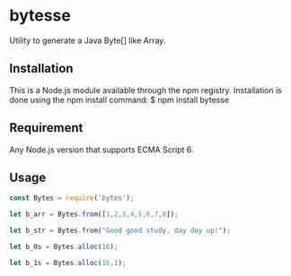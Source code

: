 # bytesse
Utility to generate a Java Byte[] like Array. 

## Installation
This is a Node.js module available through the npm registry. Installation is done using the npm install command:
$ npm install bytesse

## Requirement
Any Node.js version that supports ECMA Script 6.

## Usage
```javascript
const Bytes = require('bytes');

let b_arr = Bytes.from([1,2,3,4,5,6,7,8]);

let b_str = Bytes.from("Good good study, day day up!");

let b_0s = Bytes.alloc(16);

let b_1s = Bytes.alloc(16,1);
```
